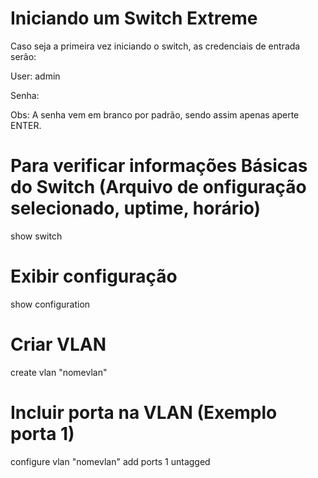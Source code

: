 # Iniciando um Switch Extreme

Caso seja a primeira vez iniciando o switch, as credenciais de entrada serão:

User: admin

Senha:

Obs: A senha vem em branco por padrão, sendo assim apenas aperte ENTER.

# Para verificar informações Básicas do Switch (Arquivo de onfiguração selecionado, uptime, horário)

show switch

# Exibir configuração

show configuration

# Criar VLAN

create vlan "nomevlan"

# Incluir porta na VLAN (Exemplo porta 1)
configure vlan "nomevlan" add ports 1 untagged
